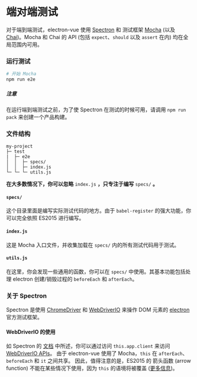 # 端对端测试

对于端到端测试，electron-vue 使用 [Spectron](http://electron.atom.io/spectron/) 和 测试框架 [Mocha](https://mochajs.org/) \(以及 [Chai](http://chaijs.com/)\)。Mocha 和 Chai 的 API (包括 `expect`、`should` 以及 `assert` 在内) 均在全局范围内可用。

### 运行测试

```bash
# 开始 Mocha
npm run e2e
```

##### 注意

在运行端到端测试之前，为了使 Spectron 在测试的时候可用，请调用 `npm run pack` 来创建一个产品构建。

### 文件结构

```
my-project
├─ test
|  ├─ e2e
│  │  ├─ specs/
│  │  ├─ index.js
└─ └─ └─ utils.js
```

**在大多数情况下，你可以忽略** `index.js` **，只专注于编写** `specs/` **。**

#### `specs/`

这个目录里面是编写实际测试代码的地方。由于 `babel-register` 的强大功能，你可以完全依照 ES2015 进行编写。

#### `index.js`

这是 Mocha 入口文件，并收集加载在 `specs/` 内的所有测试代码用于测试。

#### `utils.js`

在这里，你会发现一些通用的函数，你可以在 `specs/` 中使用。其基本功能包括处理 electron 创建/销毁过程的 `beforeEach` 和 `afterEach`。

### 关于 Spectron

Spectron 是使用 [ChromeDriver](https://sites.google.com/a/chromium.org/chromedriver/) 和 [WebDriverIO](http://webdriver.io/) 来操作 DOM 元素的 [electron](http://electron.atom.io) 官方测试框架。

#### WebDriverIO 的使用

如 Spectron 的 [文档](https://github.com/electron/spectron#client) 中所述，你可以通过访问 `this.app.client` 来访问 [WebDriverIO APIs](http://webdriver.io/api.html)。 由于 electron-vue 使用了 Mocha，`this` 在 `afterEach`、`beforeEach` 和 `it` 之间共享。 因此，值得注意的是，ES2015 的 箭头函数 (arrow function) 不能在某些情况下使用，因为 `this` 的语境将被覆盖 \([更多信息](https://mochajs.org/#arrow-functions)\)。
